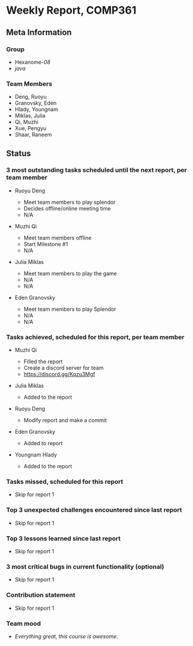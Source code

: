 # Weekly Report, COMP361

## Meta Information

### Group

 * Hexanome-*08*
 * *java*

### Team Members

 * Deng, Ruoyu
 * Granovsky, Eden
 * Hlady, Youngnam
 * Miklas, Julia
 * Qi, Muzhi
 * Xue, Pengyu
 * Shaar, Raneem

## Status

### 3 most outstanding tasks scheduled until the next report, per team member

 * Ruoyu Deng
   * Meet team members to play splendor
   * Decides offline/online meeting time
   * N/A
   
 * Muzhi Qi
   * Meet team members offline
   * Start Milestone #1
   * N/A 
  
 * Julia Miklas
   * Meet team members to play the game
   * N/A
   * N/A

* Eden Granovsky
   * Meet team members to play Splendor
   * N/A
   * N/A

### Tasks achieved, scheduled for this report, per team member

 * Muzhi Qi
   * Filled the report
   * Create a discord server for team
   * https://discord.gg/Kqzu3Mgf

 * Julia Miklas
   * Added to the report

 * Ruoyu Deng
   * Modify report and make a commit

 * Eden Granovsky
   * Added to report

 * Youngnam Hlady 
   * Added to the report 

### Tasks missed, scheduled for this report

 * Skip for report 1

### Top 3 unexpected challenges encountered since last report

 * Skip for report 1

### Top 3 lessons learned since last report

 * Skip for report 1

### 3 most critical bugs in current functionality (optional)

  * Skip for report 1

### Contribution statement

 * Skip for report 1

### Team mood

 * *Everything great, this course is awesome.*
